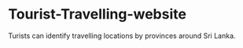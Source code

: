 # Tourist-Travelling-website
Turists can identify travelling locations by provinces around Sri Lanka.
